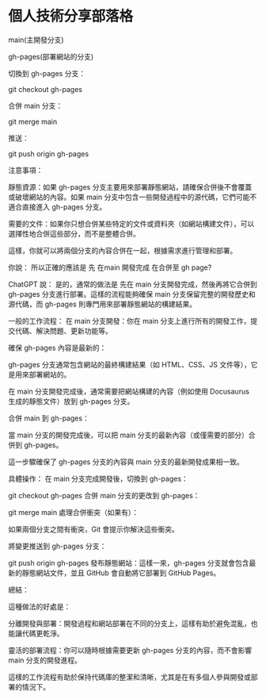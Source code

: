 # 個人技術分享部落格

main(主開發分支)

gh-pages(部署網站的分支)

切換到 gh-pages 分支：

git checkout gh-pages

合併 main 分支：

git merge main

推送：

git push origin gh-pages

注意事項：

靜態資源：如果 gh-pages 分支主要用來部署靜態網站，請確保合併後不會覆蓋或破壞網站的內容。如果 main 分支中包含一些開發過程中的源代碼，它們可能不適合直接進入 gh-pages 分支。

需要的文件：如果你只想合併某些特定的文件或資料夾（如網站構建文件），可以選擇性地合併這些部分，而不是整體合併。

這樣，你就可以將兩個分支的內容合併在一起，根據需求進行管理和部署。


你說：
所以正確的應該是 先 在main 開發完成 在合併至 gh page?


ChatGPT 說：
是的，通常的做法是 先在 main 分支開發完成，然後再將它合併到 gh-pages 分支進行部署。這樣的流程能夠確保 main 分支保留完整的開發歷史和源代碼，而 gh-pages 則專門用來部署靜態網站的構建結果。

一般的工作流程：
在 main 分支開發：你在 main 分支上進行所有的開發工作，提交代碼、解決問題、更新功能等。

確保 gh-pages 內容是最新的：

gh-pages 分支通常包含網站的最終構建結果（如 HTML、CSS、JS 文件等），它是用來部署網站的。

在 main 分支開發完成後，通常需要把網站構建的內容（例如使用 Docusaurus 生成的靜態文件）放到 gh-pages 分支。

合併 main 到 gh-pages：

當 main 分支的開發完成後，可以把 main 分支的最新內容（或僅需要的部分）合併到 gh-pages。

這一步驟確保了 gh-pages 分支的內容與 main 分支的最新開發成果相一致。

具體操作：
在 main 分支完成開發後，切換到 gh-pages：


git checkout gh-pages
合併 main 分支的更改到 gh-pages：


git merge main
處理合併衝突（如果有）：

如果兩個分支之間有衝突，Git 會提示你解決這些衝突。

將變更推送到 gh-pages 分支：


git push origin gh-pages
發布靜態網站：這樣一來，gh-pages 分支就會包含最新的靜態網站文件，並且 GitHub 會自動將它部署到 GitHub Pages。

總結：

這種做法的好處是：

分離開發與部署：開發過程和網站部署在不同的分支上，這樣有助於避免混亂，也能讓代碼更乾淨。

靈活的部署流程：你可以隨時根據需要更新 gh-pages 分支的內容，而不會影響 main 分支的開發進程。

這樣的工作流程有助於保持代碼庫的整潔和清晰，尤其是在有多個人參與開發或部署的情況下。
